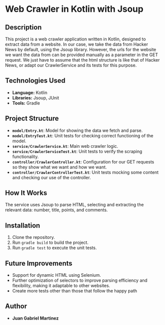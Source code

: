 # Web Crawler in Kotlin with Jsoup

## Description
This project is a web crawler application written in Kotlin, designed to extract data from a website.
In our case, we take the data from Hacker News by default, using the Jsoup library. However, the urls for the website
we want the data from can be provided manually as a parameter in the GET request. We just have to assume that the html
structure is like that of Hacker News, or adapt our CrawlerService and its tests for this purpose.

## Technologies Used
- **Language:** Kotlin
- **Libraries:** Jsoup, JUnit
- **Tools:** Gradle

## Project Structure
- **`model/Entry.kt`**: Model for showing the data we fetch and parse.
- **`model/EntryTest.kt`**: Unit tests for checking correct functioning of the model.
- **`service/CrawlerService.kt`**: Main web crawler logic.
- **`service/CrawlerServiceTest.kt`**: Unit tests to verify the scraping functionality.
- **`controller/CrawlerController.kt`**: Configuration for our GET requests so they show what we want and how we want.
- **`controller/CrawlerControllerTest.kt`**: Unit tests mocking some content and checking our use of the controller.

## How It Works
The service uses Jsoup to parse HTML, selecting and extracting the relevant data: number, title, points, and comments.

## Installation
1. Clone the repository.
2. Run `gradle build` to build the project.
3. Run `gradle test` to execute the unit tests.

## Future Improvements
- Support for dynamic HTML using Selenium.
- Further optimization of selectors to improve parsing efficiency and flexibility, making it adaptable to other
websites.
- Create more tests other than those that follow the happy path

## Author
- **Juan Gabriel Martinez**